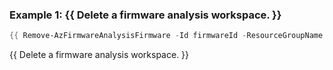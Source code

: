 ### Example 1: {{ Delete a firmware analysis workspace. }}
```powershell
{{ Remove-AzFirmwareAnalysisFirmware -Id firmwareId -ResourceGroupName resourceGroupName -WorkspaceName workspaceName }}
```

{{ Delete a firmware analysis workspace. }}

